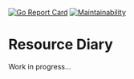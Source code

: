 [![Go Report Card](https://goreportcard.com/badge/github.com/aceberg/rediary)](https://goreportcard.com/report/github.com/aceberg/rediary)
[![Maintainability](https://api.codeclimate.com/v1/badges/e8f67994120fc7936aeb/maintainability)](https://codeclimate.com/github/aceberg/rediary/maintainability)

# Resource Diary

Work in progress...